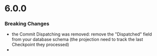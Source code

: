 ﻿# 6.0.0

### Breaking Changes

* the Commit Dispatching was removed: remove the "Dispatched" field from your database schema (the projection need to track the last Checkpoint they processed)
* 
